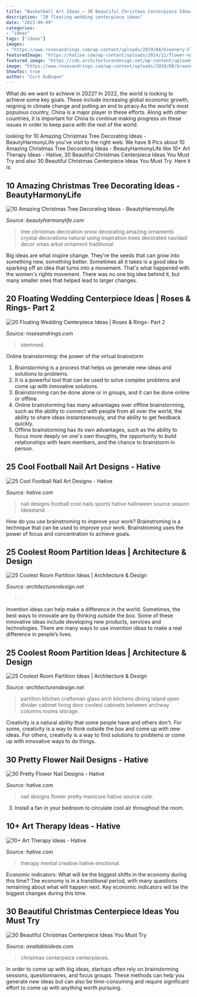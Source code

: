 ```yaml
---
title: "Basketball Art Ideas ~ 30 Beautiful Christmas Centerpiece Ideas You Must Try"
description: "20 floating wedding centerpiece ideas"
date: "2023-09-09"
categories:
- "ideas"
tags: ["ideas"]
images:
- "https://www.rosesandrings.com/wp-content/uploads/2019/08/Greenery-Floating-Candle-Centerpieces.jpg"
featuredImage: "https://hative.com/wp-content/uploads/2014/11/flower-nail-designs/27-pretty-flower-nail-designs.jpg"
featured_image: "https://cdn.architecturendesign.net/wp-content/uploads/2014/08/1742.jpg"
image: "https://www.rosesandrings.com/wp-content/uploads/2019/08/Greenery-Floating-Candle-Centerpieces.jpg"
ShowToc: true
author: "Curt DuBuque"
---
```



What do we want to achieve in 2022?
In 2022, the world is looking to achieve some key goals. These include increasing global economic growth, reigning in climate change and putting an end to piracy.As the world's most populous country, China is a major player in these efforts. Along with other countries, it is important for China to continue making progress on these issues in order to keep pace with the rest of the world.

	

		
looking for 10 Amazing Christmas Tree Decorating Ideas - BeautyHarmonyLife you've visit to the right web. We have 8 Pics about 10 Amazing Christmas Tree Decorating Ideas - BeautyHarmonyLife like 10+ Art Therapy Ideas - Hative, 30 Beautiful Christmas Centerpiece Ideas You Must Try and also 30 Beautiful Christmas Centerpiece Ideas You Must Try. Here it is:
		
    
## 10 Amazing Christmas Tree Decorating Ideas - BeautyHarmonyLife

<img loading=lazy src="https://beautyharmonylife.com/wp-content/uploads/2013/11/White-Christmas-Tree-Ornaments.jpg" onerror="this.onerror=null;this.src='https://tse2.mm.bing.net/th?id=OIP.4xflM8bcDAsBigFrIqPCXQHaLH&amp;pid=15.1';" alt="10 Amazing Christmas Tree Decorating Ideas - BeautyHarmonyLife">

_Source: beautyharmonylife.com_

>tree christmas decoration snow decorating amazing ornaments crystal decorations natural using inspiration trees decorated navidad decor xmas arbol ornament traditional. 

	

Big ideas are what inspire change. They're the seeds that can grow into something new, something better. Sometimes all it takes is a good idea to sparking off an idea that turns into a movement. That's what happened with the women's rights movement. There was no one big idea behind it, but many smaller ones that helped lead to larger changes.

    
## 20 Floating Wedding Centerpiece Ideas | Roses &amp; Rings- Part 2

<img loading=lazy src="https://www.rosesandrings.com/wp-content/uploads/2019/08/Greenery-Floating-Candle-Centerpieces.jpg" onerror="this.onerror=null;this.src='https://tse1.mm.bing.net/th?id=OIP.3fSx90YOFAQCALhVENxxVgHaLH&amp;pid=15.1';" alt="20 Floating Wedding Centerpiece Ideas | Roses &amp; Rings- Part 2">

_Source: rosesandrings.com_

>stemmed. 

	

Online brainstorming: the power of the virtual brainstorm
1. Brainstorming is a process that helps us generate new ideas and solutions to problems.
2. It is a powerful tool that can be used to solve complex problems and come up with innovative solutions.
3. Brainstorming can be done alone or in groups, and it can be done online or offline.
4. Online brainstorming has many advantages over offline brainstorming, such as the ability to connect with people from all over the world, the ability to share ideas instantaneously, and the ability to get feedback quickly.
5. Offline brainstorming has its own advantages, such as the ability to focus more deeply on one's own thoughts, the opportunity to build relationships with team members, and the chance to brainstorm in person.

    
## 25 Cool Football Nail Art Designs - Hative

<img loading=lazy src="https://hative.com/wp-content/uploads/2014/11/football-nail-art-designs/2-cool-football-nail-art-designs.jpg" onerror="this.onerror=null;this.src='https://tse2.mm.bing.net/th?id=OIP.ORuXqxA1acfLRj9bQraWLQHaJ4&amp;pid=15.1';" alt="25 Cool Football Nail Art Designs - Hative">

_Source: hative.com_

>nail designs football cool nails sports hative halloween source season ideastand. 

	

How do you use brainstroming to improve your work?
Brainstroming is a technique that can be used to improve your work. Brainstroming uses the power of focus and concentration to achieve goals.

    
## 25 Coolest Room Partition Ideas | Architecture &amp; Design

<img loading=lazy src="https://cdn.architecturendesign.net/wp-content/uploads/2014/08/1742.jpg" onerror="this.onerror=null;this.src='https://tse1.mm.bing.net/th?id=OIP.ovTblCgTk6jpb7B_ULeNwAHaLI&amp;pid=15.1';" alt="25 Coolest Room Partition Ideas | Architecture &amp; Design">

_Source: architecturendesign.net_

>. 

	

Invention ideas can help make a difference in the world. Sometimes, the best ways to innovate are by thinking outside the box. Some of these innovative ideas include developing new products, services and technologies. There are many ways to use invention ideas to make a real difference in people’s lives.

    
## 25 Coolest Room Partition Ideas | Architecture &amp; Design

<img loading=lazy src="http://cdn.architecturendesign.net/wp-content/uploads/2014/08/1446.jpg" onerror="this.onerror=null;this.src='https://tse1.mm.bing.net/th?id=OIP.6iDV5z49ztLLQfWfhoEl0AHaJV&amp;pid=15.1';" alt="25 Coolest Room Partition Ideas | Architecture &amp; Design">

_Source: architecturendesign.net_

>partition kitchen craftsman glass arch kitchens dining island open divider cabinet living door coolest cabinets between archway columns rooms storage. 

	

Creativity is a natural ability that some people have and others don't. For some, creativity is a way to think outside the box and come up with new ideas. For others, creativity is a way to find solutions to problems or come up with innovative ways to do things.

    
## 30 Pretty Flower Nail Designs - Hative

<img loading=lazy src="https://hative.com/wp-content/uploads/2014/11/flower-nail-designs/27-pretty-flower-nail-designs.jpg" onerror="this.onerror=null;this.src='https://tse1.mm.bing.net/th?id=OIP.hQfMan_5h5n611K-UlJaGQHaJ4&amp;pid=15.1';" alt="30 Pretty Flower Nail Designs - Hative">

_Source: hative.com_

>nail designs flower pretty manicure hative source cute. 

	

3. Install a fan in your bedroom to circulate cool air throughout the room.

    
## 10+ Art Therapy Ideas - Hative

<img loading=lazy src="https://hative.com/wp-content/uploads/2014/05/art-therapy-ideas/12-art-therapy-ideas.jpg" onerror="this.onerror=null;this.src='https://tse1.mm.bing.net/th?id=OIP.7hIxjGXegd7aaFnlzaj2qAAAAA&amp;pid=15.1';" alt="10+ Art Therapy Ideas - Hative">

_Source: hative.com_

>therapy mental creative hative emotional. 

	

Economic indicators: What will be the biggest shifts in the economy during this time?
The economy is in a transitional period, with many questions remaining about what will happen next. Key economic indicators will be the biggest changes during this time.

    
## 30 Beautiful Christmas Centerpiece Ideas You Must Try

<img loading=lazy src="http://availableideas.com/wp-content/uploads/2015/11/Beautiful-Christmas-Centerpieces-29.jpg" onerror="this.onerror=null;this.src='https://tse2.mm.bing.net/th?id=OIP.82pQGPcubSCOOU2bKp9qLAHaMt&amp;pid=15.1';" alt="30 Beautiful Christmas Centerpiece Ideas You Must Try">

_Source: availableideas.com_

>christmas centerpiece centerpieces. 

	

In order to come up with big ideas, startups often rely on brainstorming sessions, questionnaires, and focus groups. These methods can help you generate new ideas but can also be time-consuming and require significant effort to come up with anything worth pursuing.

